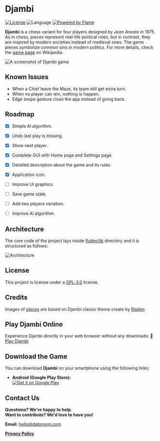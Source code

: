# Djambi

[![License](https://img.shields.io/github/license/mabdelaal86/djambi)](LICENSE)
![Language](https://img.shields.io/github/languages/top/mabdelaal86/djambi)
[![Powered by Flame](https://img.shields.io/badge/Powered%20by-%F0%9F%94%A5-orange.svg)](https://flame-engine.org)

**Djambi** is a chess variant for four players designed by *Jean Anesto* in 1975.
As in chess, pieces represent real-life political roles, but in contrast,
they are inspired by modern societies instead of medieval ones.
The game pieces symbolize common sins in modern politics.
For more details, check the [game page](https://en.wikipedia.org/wiki/Djambi) on Wikipedia.

<img src="docs/assets/screenshot.png" alt="A screenshot of Djambi game">


## Known Issues

* When a Chief leave the Maze, its team still get extra turn.
* When no player can win, nothing is happen.
* Edge swipe gesture close the app instead of going back.


## Roadmap

- [x] Simple AI algorithm.
- [x] Undo last play is missing.
- [x] Show next player.
- [x] Complete GUI with Home page and Settings page.
- [x] Detailed description about the game and its rules.
- [x] Application icon.
- [ ] Improve UI graphics.
- [ ] Save game state.
- [ ] Add two players variation.
- [ ] Improve AI algorithm.


## Architecture

The core code of the project lays inside [flutter/lib](flutter/lib) directory and it is structured as follows:

<img src="docs/assets/architecture.svg" alt="Architecture">


## License

This project is license under a [GPL-3.0](https://www.gnu.org/licenses/gpl-3.0.html) license.


## Credits

Images of [pieces](./flutter/assets/classic) are based on Djambi classic theme create by [Rsalen](https://commons.wikimedia.org/wiki/User:Rsalen).

## **Play Djambi Online** 
  
Experience Djambi directly in your web browser without any downloads:
🔗 [Play Djambi](https://mabdelaal86.github.io/djambi/)

## Download the Game

You can download **Djambi** on your smartphone using the following links:

- **Android (Google Play Store):**  
  [![Get it on Google Play](https://img.shields.io/badge/Google%20Play-Download-blue?logo=google-play)](https://play.google.com/store/apps/details?id=com.datonomi.djambi)  

<!-- - **Android (APKPure)**  
  [![APKPure](https://img.shields.io/badge/APKPure-Download-blue)](https://apps.apple.com/app/id1234567890)  -->

<!-- - **iOS (App Store):**  
  [![Download on the App Store](https://img.shields.io/badge/App%20Store-Download-blue?logo=apple)](https://apps.apple.com/app/id1234567890)   -->

## Contact Us

**Questions? We're happy to help.**  
**Want to contribute? We'd love to have you!**  

**Email:** [hello@datonomi.com](mailto:hello@datonomi.com)  

[**Privacy Policy**](https://datonomi.github.io/djambi/privacy-policy)
